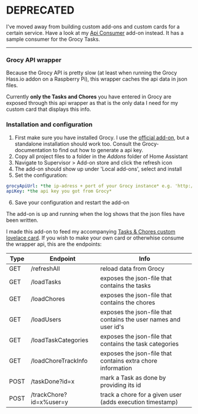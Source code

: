 # DEPRECATED

I've moved away from building custom add-ons and custom cards for a certain service.
Have a look at my [Api Consumer](https://github.com/kdw2060/hassio-addons/tree/master/hassio-addon-api-consumer) add-on instead. It has a sample consumer for the Grocy Tasks.


---

### Grocy API wrapper

Because the Grocy API is pretty slow (at least when running the Grocy Hass.io addon on a Raspberry Pi), this wrapper caches the api data in json files.

Currently **only the Tasks and Chores** you have entered in Grocy are exposed through this api wrapper as that is the only data I need for my custom card that displays this info.


### Installation and configuration

1. First make sure you have installed Grocy. I use the [official add-on](https://github.com/hassio-addons/addon-grocy), but a standalone installation should work too.
Consult the Grocy-documentation to find out how to generate a api key.
2. Copy all project files to a folder in the *Addons* folder of Home Assistant
3. Navigate to Supervisor > Add-on store and click the refresh icon
4. The add-on should show up under 'Local add-ons', select and install
5. Set the configuration:
```yaml
grocyApiUrl: *the ip-adress + port of your Grocy instance* e.g. 'http://192.168.1.5:9192' 
apiKey: *the api key you got from Grocy*
```
6. Save your configuration and restart the add-on

The add-on is up and running when the log shows that the json files have been written.

I made this add-on to feed my accompanying [Tasks & Chores custom lovelace card](https://github.com/kdw2060/hassio-custom-cards/tree/master/grocy-chores-tasks). If you wish to make your own card or otherwhise consume the wrapper api, this are the endpoints:

| Type | Endpoint | Info
| --- | --- | ---
| GET | /refreshAll | reload data from Grocy
| GET | /loadTasks | exposes the json-file that contains the tasks
| GET | /loadChores | exposes the json-file that contains the chores
| GET | /loadUsers | exposes the json-file that contains the user names and user id's
| GET | /loadTaskCategories | exposes the json-file that contains the task categories
| GET | /loadChoreTrackInfo | exposes the json-file that contains extra chore information
| POST | /taskDone?id=x | mark a Task as done by providing its id
| POST | /trackChore?id=x%user=y| track a chore for a given user (adds execution timestamp)
